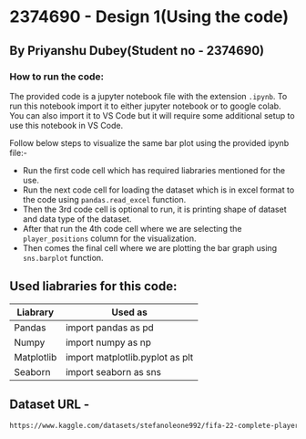 # 2374690 - Design 1(Using the code)

## By Priyanshu Dubey(Student no - 2374690)

### How to run the code:

The provided code is a jupyter notebook file with the extension `.ipynb`. To run this notebook import it to either jupyter notebook or to google colab. You can also import it to VS Code but it will require some additional setup to use this notebook in VS Code.

Follow below steps to visualize the same bar plot using the provided ipynb file:-

- Run the first code cell which has required liabraries mentioned for the use.
- Run the next code cell for loading the dataset which is in excel format to the code using `pandas.read_excel` function.
- Then the 3rd code cell is optional to run, it is printing shape of dataset and data type of the dataset.
- After that run the 4th code cell where we are selecting the `player_positions` column for the visualization.
- Then comes the final cell where we are plotting the bar graph using `sns.barplot` function.

## Used liabraries for this code:

| Liabrary   | Used as                         |
| ---------- | ------------------------------- |
| Pandas     | import pandas as pd             |
| Numpy      | import numpy as np              |
| Matplotlib | import matplotlib.pyplot as plt |
| Seaborn    | import seaborn as sns           |

## Dataset URL -

```sh
https://www.kaggle.com/datasets/stefanoleone992/fifa-22-complete-player-dataset/data
```
